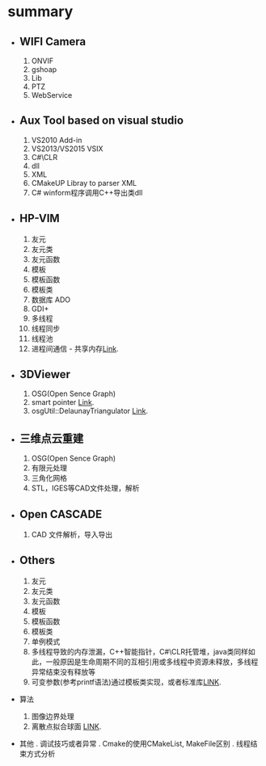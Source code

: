 # summary

- WIFI Camera
  -----  
  1. ONVIF 
  2. gshoap
  3. Lib
  4. PTZ 
  5. WebService
- Aux Tool based on visual studio
  ------- 
  1. VS2010 Add-in
  2. VS2013/VS2015 VSIX
  3. C#\CLR
  4. dll
  5. XML
  6. CMakeUP Libray to parser XML
  7. C# winform程序调用C++导出类dll

- HP-VIM
  ----
  1. 友元
	1. 友元类
	2. 友元函数
  2. 模板
	1. 模板函数
	2. 模板类
  3. 数据库 ADO
  4. GDI+
  5. 多线程
	1. 线程同步
	2. 线程池
  6. 进程间通信 - 共享内存[Link](https://blog.csdn.net/qq_35097289/article/details/78262721).
- 3DViewer
  ------
  1. OSG(Open Sence Graph)
	1. smart pointer [Link](https://blog.csdn.net/qq_35097289/article/details/89021470).
	2. osgUtil::DelaunayTriangulator [Link](https://blog.csdn.net/qq_35097289/article/details/82387045).
- 三维点云重建
  -----
  1. OSG(Open Sence Graph)
  2. 有限元处理
  3. 三角化网格
  4. STL，IGES等CAD文件处理，解析
- Open CASCADE
  -----
	1. CAD 文件解析，导入导出
- Others
  ----
  1. 友元
	1. 友元类
	2. 友元函数
  2. 模板
	1. 模板函数
	2. 模板类
  3. 单例模式
  4. 多线程导致的内存泄漏，C++智能指针，C#\CLR托管堆，java类同样如此，一般原因是生命周期不同的互相引用或多线程中资源未释放，多线程异常结束没有释放等
  5. 可变参数(参考printf语法)通过模板类实现，或者标准库[LINK](https://blog.csdn.net/qq_35097289/article/details/90229594).

- 算法
  1. 图像边界处理
  2. 离散点拟合球面 [LINK](https://blog.csdn.net/qq_35097289/article/details/90405205).
  
  
- 其他
	. 调试技巧或者异常
	. Cmake的使用CMakeList, MakeFile区别
	. 线程结束方式分析
  






